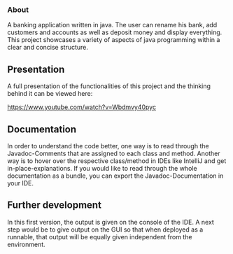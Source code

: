 ### About ###

A banking application written in java. The user can rename his bank, add customers and accounts as well as deposit money and display everything. This project showcases a variety of aspects of java programming within a clear and concise structure. 

## Presentation ##

A full presentation of the functionalities of this project and the thinking behind it can be viewed here:

https://www.youtube.com/watch?v=Wbdmvy40pyc

## Documentation ##

In order to understand the code better, one way is to read through the Javadoc-Comments that are assigned to each class and method. 
Another way is to hover over the respective class/method in IDEs like IntelliJ and get in-place-explanations.
If you would like to read through the whole documentation as a bundle, you can export the Javadoc-Documentation in your IDE.

## Further development ##

In this first version, the output is given on the console of the IDE. 
A next step would be to give output on the GUI so that when deployed as a runnable, that output will be equally given independent from the environment.
